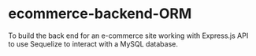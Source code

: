 # ecommerce-backend-ORM
To build the back end for an e-commerce site working with Express.js API to use  Sequelize to interact with a MySQL database.
